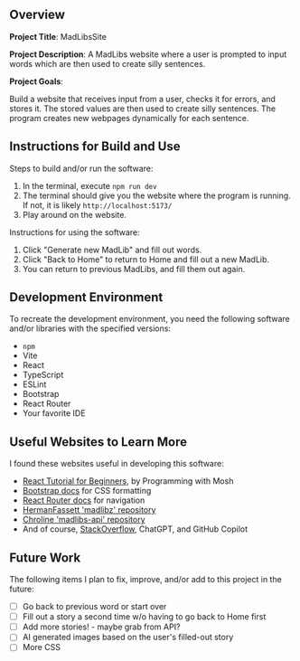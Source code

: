 ## Overview

**Project Title**: MadLibsSite

**Project Description**: A MadLibs website where a user is prompted to input words which are then used to create silly sentences.

**Project Goals**:

Build a website that receives input from a user, checks it for errors, and stores it. The stored values are then used to create silly sentences. The program creates new webpages dynamically for each sentence.

## Instructions for Build and Use

Steps to build and/or run the software:

1. In the terminal, execute `npm run dev`
2. The terminal should give you the website where the program is running. If not, it is likely `http://localhost:5173/`
3. Play around on the website.

Instructions for using the software:

1. Click "Generate new MadLib" and fill out words.
2. Click "Back to Home" to return to Home and fill out a new MadLib.
3. You can return to previous MadLibs, and fill them out again.

## Development Environment

To recreate the development environment, you need the following software and/or libraries with the specified versions:

- `npm`
- Vite
- React
- TypeScript
- ESLint
- Bootstrap
- React Router
- Your favorite IDE

## Useful Websites to Learn More

I found these websites useful in developing this software:

- [React Tutorial for Beginners](https://www.youtube.com/watch?v=SqcY0GlETPk), by Programming with Mosh
- [Bootstrap docs](https://getbootstrap.com/docs/5.3/getting-started/introduction/) for CSS formatting
- [React Router docs](https://reactrouter.com/en/main) for navigation
- [HermanFassett 'madlibz' repository](https://github.com/HermanFassett/madlibz)
- [Chroline 'madlibs-api' repository](https://github.com/chroline/madlibs-api)
- And of course, [StackOverflow](stackoverflow.com), ChatGPT, and GitHub Copilot

## Future Work

The following items I plan to fix, improve, and/or add to this project in the future:

- [ ] Go back to previous word or start over
- [ ] Fill out a story a second time w/o having to go back to Home first
- [ ] Add more stories! - maybe grab from API?
- [ ] AI generated images based on the user's filled-out story
- [ ] More CSS
